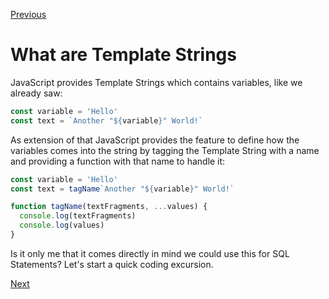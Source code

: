 [Previous](./3-how-solve-it-with-pg.md)


# What are Template Strings

JavaScript provides Template Strings which contains variables, like we already saw:

```javascript
const variable = 'Hello'
const text = `Another "${variable}" World!`
```

As extension of that JavaScript provides the feature to define how the variables comes into the string by tagging the Template String with a name and providing a function with that name to handle it:

```javascript
const variable = 'Hello'
const text = tagName`Another "${variable}" World!`

function tagName(textFragments, ...values) {
  console.log(textFragments)
  console.log(values)
}
```

Is it only me that it comes directly in mind we could use this for SQL Statements? Let's start a quick coding excursion.


[Next](./5-1-first-a-little-sidenote-query-with-object-parameter.md)
